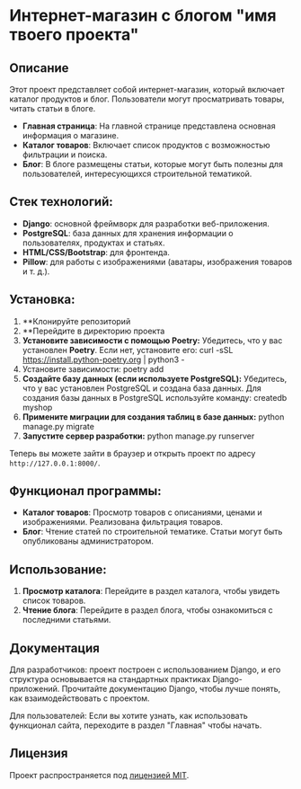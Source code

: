 # Интернет-магазин с блогом "имя твоего проекта"

## Описание
Этот проект представляет собой интернет-магазин, который включает каталог продуктов и блог. Пользователи могут просматривать товары, читать статьи в блоге.

- **Главная страница**: На главной странице представлена основная информация о магазине.
- **Каталог товаров**: Включает список продуктов с возможностью фильтрации и поиска.
- **Блог**: В блоге размещены статьи, которые могут быть полезны для пользователей, интересующихся строительной тематикой.

## Стек технологий:
- **Django**: основной фреймворк для разработки веб-приложения.
- **PostgreSQL**: база данных для хранения информации о пользователях, продуктах и статьях.
- **HTML/CSS/Bootstrap**: для фронтенда.
- **Pillow**: для работы с изображениями (аватары, изображения товаров и т. д.).

## Установка:

1. **Клонируйте репозиторий
2. **Перейдите в директорию проекта
3. **Установите зависимости с помощью Poetry:** Убедитесь, что у вас установлен **Poetry**. Если нет, установите его: curl -sSL https://install.python-poetry.org | python3 -
4. Установите зависимости: poetry add
5. **Создайте базу данных (если используете PostgreSQL):**
Убедитесь, что у вас установлен PostgreSQL и создана база данных. Для создания базы данных в PostgreSQL используйте команду: createdb myshop
6. **Примените миграции для создания таблиц в базе данных:** python manage.py migrate
7. **Запустите сервер разработки:** python manage.py runserver

Теперь вы можете зайти в браузер и открыть проект по адресу `http://127.0.0.1:8000/`.

## Функционал программы:

- **Каталог товаров**: Просмотр товаров с описаниями, ценами и изображениями. Реализована фильтрация товаров.
- **Блог**: Чтение статей по строительной тематике. Статьи могут быть опубликованы администратором.

## Использование:

1. **Просмотр каталога**: Перейдите в раздел каталога, чтобы увидеть список товаров.
2. **Чтение блога**: Перейдите в раздел блога, чтобы ознакомиться с последними статьями.
## Документация

Для разработчиков: проект построен с использованием Django, и его структура основывается на стандартных практиках Django-приложений. Прочитайте документацию Django, чтобы лучше понять, как взаимодействовать с проектом.

Для пользователей: Если вы хотите узнать, как использовать функционал сайта, переходите в раздел "Главная" чтобы начать.

## Лицензия

Проект распространяется под [лицензией MIT](LICENSE).